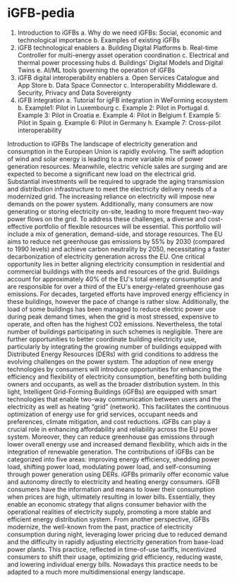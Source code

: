 # iGFB-pedia
1.	Introduction to iGFBs
    a.	Why do we need iGFBs: Social, economic and technological importance
    b.	Examples of existing iGFBs
3.	iGFB technological enablers
a.	Building Digital Platforms
b.	Real-time Controller for multi-energy asset operation coordination
c.	Electrical and thermal power processing hubs
d.	Buildings’ Digital Models and Digital Twins
e.	AI/ML tools governing the operation of iGFBs
4.	iGFB digital interoperability enablers
a.	Open Services Catalogue and App Store
b.	Data Space Connector
c.	Interoperability Middleware
d.	Security, Privacy and Data Sovereignty
5.	iGFB integration
a.	Tutorial for igFB integration in WeForming ecosystem
b.	Example1: Pilot in Luxembourg
c.	Example 2: Pilot in Portugal
d.	Example 3: Pilot in Croatia
e.	Example 4: Pilot in Belgium
f.	Example 5: Pilot in Spain
g.	Example 6: Pilot in Germany
h.	Example 7: Cross-pilot interoperability


Introduction to iGFBs
The landscape of electricity generation and consumption in the European Union is rapidly evolving. The swift adoption of wind and solar energy is leading to a more variable mix of power generation resources. Meanwhile, electric vehicle sales are surging and are expected to become a significant new load on the electrical grid. Substantial investments will be required to upgrade the aging transmission and distribution infrastructure to meet the electricity delivery needs of a modernized grid.
The increasing reliance on electricity will impose new demands on the power system. Additionally, many consumers are now generating or storing electricity on-site, leading to more frequent two-way power flows on the grid.
To address these challenges, a diverse and cost-effective portfolio of flexible resources will be essential. This portfolio will include a mix of generation, demand-side, and storage resources. The EU aims to reduce net greenhouse gas emissions by 55% by 2030 (compared to 1990 levels) and achieve carbon neutrality by 2050, necessitating a faster decarbonization of electricity generation across the EU.
One critical opportunity lies in better aligning electricity consumption in residential and commercial buildings with the needs and resources of the grid. Buildings account for approximately 40% of the EU's total energy consumption and are responsible for over a third of the EU's energy-related greenhouse gas emissions. For decades, targeted efforts have improved energy efficiency in these buildings, however the pace of change is rather slow. Additionally, the load of some buildings has been managed to reduce electric power use during peak demand times, when the grid is most stressed, expensive to operate, and often has the highest CO2 emissions. Nevertheless, the total number of buildings participating in such schemes is negligible. 
There are further opportunities to better coordinate building electricity use, particularly by integrating the growing number of buildings equipped with Distributed Energy Resources (DERs) with grid conditions to address the evolving challenges on the power system. The adoption of new energy technologies by consumers will introduce opportunities for enhancing the efficiency and flexibility of electricity consumption, benefiting both building owners and occupants, as well as the broader distribution system.
In this light, Intelligent Grid-Forming Buildings (iGFBs) are equipped with smart technologies that enable two-way communication between users and the electricity as well as heating “grid” (network). This facilitates the continuous optimization of energy use for grid services, occupant needs and preferences, climate mitigation, and cost reductions. iGFBs can play a crucial role in enhancing affordability and reliability across the EU power system. Moreover, they can reduce greenhouse gas emissions through lower overall energy use and increased demand flexibility, which aids in the integration of renewable generation. The contributions of iGFBs can be categorized into five areas: improving energy efficiency, shedding power load, shifting power load, modulating power load, and self-consuming through power generation using DERs.
iGFBs primarily offer economic value and autonomy directly to electricity and heating energy consumers. iGFB consumers have the information and means to lower their consumption when prices are high, ultimately resulting in lower bills. Essentially, they enable an economic strategy that aligns consumer behavior with the operational realities of electricity supply, promoting a more stable and efficient energy distribution system. From another perspective, iGFBs modernize, the well-known from the past, practice of electricity consumption during night, leveraging lower pricing due to reduced demand and the difficulty in rapidly adjusting electricity generation from base-load power plants. This practice, reflected in time-of-use tariffs, incentivized consumers to shift their usage, optimizing grid efficiency, reducing waste, and lowering individual energy bills. Nowadays this practice needs to be adapted to a much more multidimensional energy landscape.
